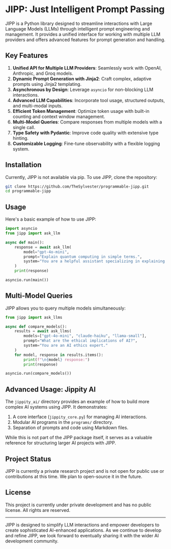 # JIPP: Just Intelligent Prompt Passing

JIPP is a Python library designed to streamline interactions with Large Language Models (LLMs) through intelligent prompt engineering and management. It provides a unified interface for working with multiple LLM providers and offers advanced features for prompt generation and handling.

## Key Features

1. **Unified API for Multiple LLM Providers**: Seamlessly work with OpenAI, Anthropic, and Groq models.
2. **Dynamic Prompt Generation with Jinja2**: Craft complex, adaptive prompts using Jinja2 templating.
3. **Asynchronous by Design**: Leverage `asyncio` for non-blocking LLM interactions.
4. **Advanced LLM Capabilities**: Incorporate tool usage, structured outputs, and multi-modal inputs.
5. **Efficient Token Management**: Optimize token usage with built-in counting and context window management.
6. **Multi-Model Queries**: Compare responses from multiple models with a single call.
7. **Type Safety with Pydantic**: Improve code quality with extensive type hinting.
8. **Customizable Logging**: Fine-tune observability with a flexible logging system.

## Installation

Currently, JIPP is not available via pip. To use JIPP, clone the repository:

```bash
git clone https://github.com/TheSylvester/programmable-jipp.git
cd programmable-jipp
```

## Usage

Here's a basic example of how to use JIPP:

```python
import asyncio
from jipp import ask_llm

async def main():
    response = await ask_llm(
        model="gpt-4o-mini",
        prompt="Explain quantum computing in simple terms.",
        system="You are a helpful assistant specializing in explaining complex topics simply."
    )
    print(response)

asyncio.run(main())
```

## Multi-Model Queries

JIPP allows you to query multiple models simultaneously:

```python
from jipp import ask_llms

async def compare_models():
    results = await ask_llms(
        models=["gpt-4o-mini", "claude-haiku", "llama-small"],
        prompt="What are the ethical implications of AI?",
        system="You are an AI ethics expert."
    )
    for model, response in results.items():
        print(f"\n{model} response:")
        print(response)

asyncio.run(compare_models())
```

## Advanced Usage: Jippity AI

The `jippity_ai/` directory provides an example of how to build more complex AI systems using JIPP. It demonstrates:

1. A core interface (`jippity_core.py`) for managing AI interactions.
2. Modular AI programs in the `programs/` directory.
3. Separation of prompts and code using Markdown files.

While this is not part of the JIPP package itself, it serves as a valuable reference for structuring larger AI projects with JIPP.

## Project Status

JIPP is currently a private research project and is not open for public use or contributions at this time. We plan to open-source it in the future.

## License

This project is currently under private development and has no public license. All rights are reserved.

---

JIPP is designed to simplify LLM interactions and empower developers to create sophisticated AI-enhanced applications. As we continue to develop and refine JIPP, we look forward to eventually sharing it with the wider AI development community.
